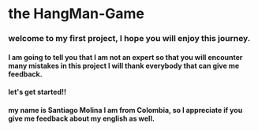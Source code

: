 # the HangMan-Game

### welcome to my first project, I hope you will enjoy this journey.

#### I am going to tell you that I am not an expert so that you will encounter many mistakes in this project I will thank everybody that can give me feedback.

####  let's  get started!!
#### my name is Santiago Molina I am from Colombia, so  I appreciate if you give me feedback about my english as well.



